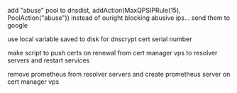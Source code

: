 add "abuse" pool to dnsdist, addAction(MaxQPSIPRule(15), PoolAction("abuse"))
instead of ouright blocking abusive ips... send them to google

use local variable saved to disk for dnscrypt cert serial number

make script to push certs on renewal from cert manager vps to resolver servers and restart services

remove prometheus from resolver servers and create prometheus server on cert manager vps
